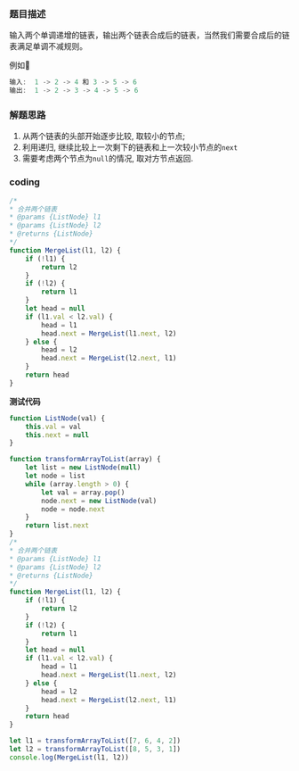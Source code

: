 ### 题目描述

输入两个单调递增的链表，输出两个链表合成后的链表，当然我们需要合成后的链表满足单调不减规则。

例如🌰

```javascript
输入:  1 -> 2 -> 4 和 3 -> 5 -> 6
输出:  1 -> 2 -> 3 -> 4 -> 5 -> 6
```

### 解题思路

1. 从两个链表的头部开始逐步比较, 取较小的节点;
2. 利用递归, 继续比较上一次剩下的链表和上一次较小节点的`next`
3. 需要考虑两个节点为`null`的情况, 取对方节点返回.

### coding

```javascript
/*
* 合并两个链表
* @params {ListNode} l1
* @params {ListNode} l2
* @returns {ListNode}
*/
function MergeList(l1, l2) {
    if (!l1) {
        return l2
    }
    if (!l2) {
        return l1
    }
    let head = null
    if (l1.val < l2.val) {
        head = l1
        head.next = MergeList(l1.next, l2)
    } else {
        head = l2
        head.next = MergeList(l2.next, l1)
    }
    return head
}
```

**测试代码**

```javascript
function ListNode(val) {
    this.val = val
    this.next = null
}

function transformArrayToList(array) {
    let list = new ListNode(null)
    let node = list
    while (array.length > 0) {
        let val = array.pop()
        node.next = new ListNode(val)
        node = node.next
    }
    return list.next
}           
/*
* 合并两个链表
* @params {ListNode} l1
* @params {ListNode} l2
* @returns {ListNode}
*/
function MergeList(l1, l2) {
    if (!l1) {
        return l2
    }
    if (!l2) {
        return l1
    }
    let head = null
    if (l1.val < l2.val) {
        head = l1
        head.next = MergeList(l1.next, l2)
    } else {
        head = l2
        head.next = MergeList(l2.next, l1)
    }
    return head
}

let l1 = transformArrayToList([7, 6, 4, 2])
let l2 = transformArrayToList([8, 5, 3, 1])
console.log(MergeList(l1, l2))
```

